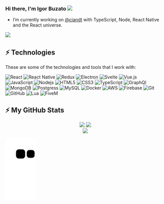 

### Hi there, I'm Igor Buzato <img src="https://media.giphy.com/media/hvRJCLFzcasrR4ia7z/giphy.gif" width="25px">

- I’m currently working on [@ciandt](https://ciandt.com) with TypeScript, Node, React Native and the React universe.

<img src="https://camo.githubusercontent.com/5dc6ee33381917e41fc9c4951799268998f11a9b864399bf79a0842e4f9b194d/68747470733a2f2f692e696d6775722e636f6d2f315a76566b44632e676966" />

## ⚡ Technologies

These are some of the technologies and tools that I work with:

![React](https://img.shields.io/badge/-React-007396?style=flat-square&logo=react&logoColor=white)
![React Native](https://img.shields.io/badge/-React%20Native-2496ED?style=flat-square&logo=react&logoColor=white)
![Redux](https://img.shields.io/badge/-Redux-4479A1?style=flat-square&logo=redux)
![Electron](https://img.shields.io/badge/-Electron-2f3241?style=flat-square&logo=electron&logoColor=74b1be)
![Svelte](https://img.shields.io/badge/-Svelte-4A4A55?style=flat-square&logo=svelte&logoColor=FF3E00)
![Vue.js](https://img.shields.io/badge/Vue.js-35495E?style=flat-square&logo=vue.js&logoColor=4FC08D)
![JavaScript](https://img.shields.io/badge/-JavaScript-black?style=flat-square&logo=javascript)
![Nodejs](https://img.shields.io/badge/-Nodejs-339933?style=flat-square&logo=Node.js&logoColor=white)
![HTML5](https://img.shields.io/badge/-HTML5-E34F26?style=flat-square&logo=html5&logoColor=white)
![CSS3](https://img.shields.io/badge/-CSS3-1572B6?style=flat-square&logo=css3)
![TypeScript](https://img.shields.io/badge/-TypeScript-007ACC?style=flat-square&logo=typescript&logoColor=white)
![GraphQl](https://img.shields.io/badge/-Graphql-181717?style=flat-square&logo=graphql)
![MongoDB](https://img.shields.io/badge/-MongoDB-black?style=flat-square&logo=mongodb)
![Postgress](https://img.shields.io/badge/PostgreSQL-316192?style=flat-square&logo=postgresql&logoColor=white)
![MySQL](https://img.shields.io/badge/-MySQL-4479A1?style=flat-square&logo=mysql&logoColor=white)
![Docker](https://img.shields.io/badge/-Docker-2496ED?style=flat-square&logo=docker&logoColor=white)
![AWS](https://img.shields.io/badge/Amazon_AWS-232F3E?style=flat-square&logo=amazon-aws&logoColor=white)
![Firebase](https://img.shields.io/badge/Firebase-ffca28?style=flat-square&logo=Firebase&logoColor=black)
![Git](https://img.shields.io/badge/-Git-black?style=flat-square&logo=git)
![GitHub](https://img.shields.io/badge/-GitHub-181717?style=flat-square&logo=github)
![Lua](https://img.shields.io/badge/-Lua-000080?style=flat-square&logo=Lua)
![FiveM](https://img.shields.io/badge/-FiveM-ff6f00?style=flat-square)

## ⚡ My GitHub Stats
<div align="center">
  <img height="180em" src="https://personal-github-stats-8tkmrsfp9-buzato.vercel.app/api?username=buzato&count_private=true&show_icons=true&theme=radical&include_all_commits=true&hide=stars"/>
  <img height="180em" src="https://personal-github-stats-8tkmrsfp9-buzato.vercel.app/api/top-langs/?username=buzato&langs_count=6&layout=compact&theme=radical"/>
</div>
<div align="center">
 <img height="750em" src="https://github-readme-stats.vercel.app/api/wakatime?username=buzato&theme=radical"/>  
</div>

![Snake](https://raw.githubusercontent.com/buzato/buzato/output/github-contribution-grid-snake.svg)



